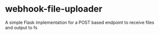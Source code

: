 # webhook-file-uploader
A simple Flask implementation for a POST based endpoint to receive files and output to fs
